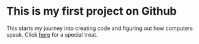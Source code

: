 # This is my first project on Github 

This starts my journey into creating code and figuring out how computers speak. 
Click [here](https://heeeeeeeey.com/) for a special treat. 
